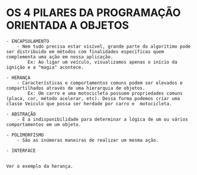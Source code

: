 # OS 4 PILARES DA PROGRAMAÇÃO ORIENTADA A OBJETOS
    - ENCAPSULAMENTO 
        - Nem tudo precisa estar visível, grande parte do algorítimo pode ser distribuido em métodos com finalidades específicas quem complementa uma ação em nossa aplicação.
            Ex: Ao ligar um veículo, visualizamos apenas o início da ignição e a "magia" acontece.
    
    - HERANÇA
        - Características e comportamentos comuns podem ser elevados e compartilhados através de uma hierarquia de objetos.
            Ex: Um carro e uma motocicleta possuem propriedades comuns (placa, cor, método acelerar, etc). Dessa forma podemos criar uma classe Veiculo que possa ser herdade por carro e  motocicleta.

    - ABSTRAÇÃO
        - É a indisponibilidade para determinar a lógica de um ou vários comportamentos em um objeto.
    
    - POLIMORFISMO
        - São as inúmeras maneiras de realizar um mesma ação.

    - INTERFACE


    Ver o exemplo da herança.